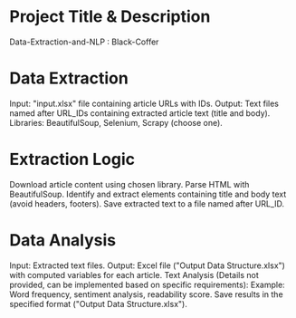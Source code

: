 
# Project Title & Description

Data-Extraction-and-NLP : Black-Coffer 



# Data Extraction

Input: "input.xlsx" file containing article URLs with IDs.
Output: Text files named after URL_IDs containing extracted article text (title and body).
Libraries: BeautifulSoup, Selenium, Scrapy (choose one).

# Extraction Logic
Download article content using chosen library.
Parse HTML with BeautifulSoup.
Identify and extract elements containing title and body text (avoid headers, footers).
Save extracted text to a file named after URL_ID.

# Data Analysis

Input: Extracted text files.
Output: Excel file ("Output Data Structure.xlsx") with computed variables for each article.
Text Analysis (Details not provided, can be implemented based on specific requirements):
Example: Word frequency, sentiment analysis, readability score.
Save results in the specified format ("Output Data Structure.xlsx").




